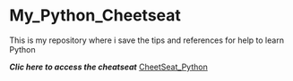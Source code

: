 # My_Python_Cheetseat
This is my repository where i save the tips and references for help to learn Python

***Clic here to access the cheatseat*** [CheetSeat_Python](https://github.com/Legodark/My_Python_Cheetseat/blob/main/CheetSeat_Python.ipynb)
